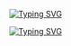 [![Typing SVG](https://readme-typing-svg.herokuapp.com/?center=true&duration=3000&multiline=false&lines=Welcome+To+My+Profile)](https://git.io/typing-svg)

[![Typing SVG](https://readme-typing-svg.herokuapp.com/?color=F70000&center=true&duration=3000&multiline=false&lines=It's+Me+CyberNoman)](https://git.io/typing-svg)


<!--
**CyberNoman**
- 🔭 I’m currently working on Home 😁
- 🌱 I’m currently learning Python,PHP,Shell,Java,Ruby
- 🤔 I’m A Student And Programmer 😪😶
- 💬 FB/CyberNoman
- 😄 I’m a Funny Person 😉
- ⚡ But I Serious 😾
-->
